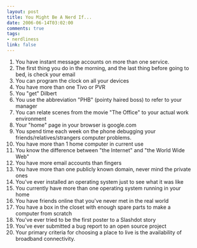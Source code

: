 ```yaml
--- 
layout: post
title: You Might Be A Nerd If...
date: 2006-06-14T03:02:00
comments: true
tags:
- nerdliness
link: false
---
```

1. You have instant message accounts on more than one service.
2. The first thing you do in the morning, and the last thing before going to bed, is check your email
3. You can program the clock on all your devices
4. You have more than one Tivo or PVR
5. You "get" Dilbert
6. You use the abbreviation "PHB" (pointy haired boss) to refer to your manager
7. You can relate scenes from the movie "The Office" to your actual work environment
8. Your "home" page in your browser is google.com
9. You spend time each week on the phone debugging your friends/relatives/strangers computer problems.
10. You have more than 1 home computer in current use
11. You know the difference between "the Internet" and "the World Wide Web"
12. You have more email accounts than fingers
13. You have more than one publicly known domain, never mind the private ones
14. You've ever installed an operating system just to see what it was like
15. You currently have more than one operating system running in your home
16. You have friends online that you've never met in the real world
17. You have a box in the closet with enough spare parts to make a computer from scratch
18. You've ever tried to be the first poster to a Slashdot story
19. You've ever submitted a bug report to an open source project
20. Your primary criteria for choosing a place to live is the availability of broadband connectivity.
